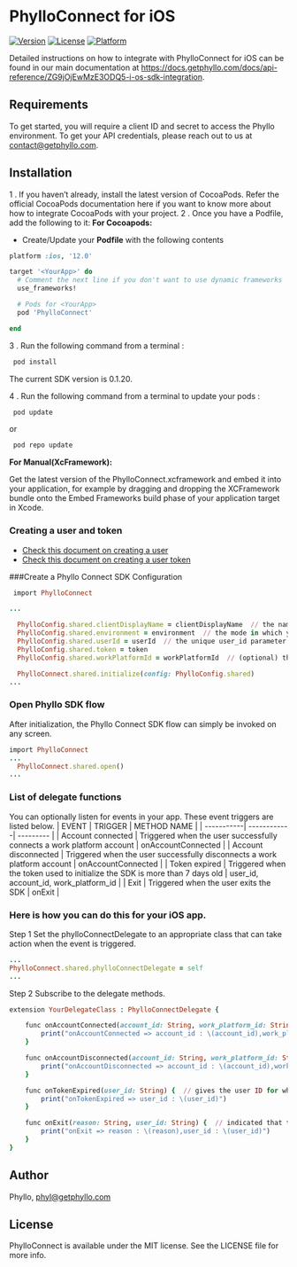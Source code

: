 # PhylloConnect for iOS
[![Version](https://img.shields.io/cocoapods/v/PhylloConnect.svg?style=flat)](http://cocoadocs.org/docsets/PhylloConnect)
[![License](https://img.shields.io/cocoapods/l/PhylloConnect.svg?style=flat)](http://cocoadocs.org/docsets/PhylloConnect)
[![Platform](https://img.shields.io/cocoapods/p/PhylloConnect.svg?style=flat)](http://cocoadocs.org/docsets/PhylloConnect)

Detailed instructions on how to integrate with PhylloConnect for iOS can be found in our main documentation at https://docs.getphyllo.com/docs/api-reference/ZG9jOjEwMzE3ODQ5-i-os-sdk-integration.

## Requirements

To get started, you will require a client ID and secret to access the Phyllo environment. To get your API credentials, please reach out to us at contact@getphyllo.com.

## Installation

1 . If you haven’t already, install the latest version of CocoaPods. Refer the official CocoaPods documentation here if you want to know more about how to integrate CocoaPods with your project.
2 . Once you have a Podfile, add the following to it:
**For Cocoapods:**

- Create/Update your **Podfile** with the following contents

```ruby
platform :ios, '12.0'

target '<YourApp>' do
  # Comment the next line if you don't want to use dynamic frameworks
  use_frameworks!

  # Pods for <YourApp>
  pod 'PhylloConnect'

end
```

3 . Run the following command from a terminal :
```ruby
 pod install
```
The current SDK version is 0.1.20.

4 . Run the following command from a terminal to update your pods :
```ruby
 pod update
```
or
 
```ruby
 pod repo update
```

**For Manual(XcFramework):**

Get the latest version of the PhylloConnect.xcframework and embed it into your application, for example by dragging and dropping the XCFramework bundle onto the Embed Frameworks build phase of your application target in Xcode.

### Creating a user and token

- [Check this document on creating a user](https://docs.getphyllo.com/docs/api-reference/b3A6MTQwNjEzNzY-create-a-user)
- [Check this document on creating a user token](https://docs.getphyllo.com/docs/api-reference/b3A6MTQwNjEzNzc-create-an-sdk-token)


###Create a Phyllo Connect SDK Configuration

```ruby
 import PhylloConnect

...

  PhylloConfig.shared.clientDisplayName = clientDisplayName  // the name of your app that you want the creators to see while granting access
  PhylloConfig.shared.environment = environment  // the mode in which you want to use the SDK,  `sandbox` or `production`
  PhylloConfig.shared.userId = userId  // the unique user_id parameter returned by Phyllo API when you create a user (see https://docs.getphyllo.com/docs/api-reference/reference/openapi.v1.yml/paths/~1v1~1users/post)
  PhylloConfig.shared.token = token
  PhylloConfig.shared.workPlatformId = workPlatformId  // (optional) the unique work_platform_id of a specific work platform, if you want the creator to skip the platform selection screen and just be able to connect just with a single work platform

  PhylloConnect.shared.initialize(config: PhylloConfig.shared)
...

```
### Open Phyllo SDK flow
After initialization, the Phyllo Connect SDK flow can simply be invoked on any screen.
```ruby
import PhylloConnect
...
  PhylloConnect.shared.open()
...

```
### List of delegate functions
You can optionally listen for events in your app. These event triggers are listed below.
| EVENT | TRIGGER |  METHOD NAME |
| -----------| ------------| --------- |
| Account connected | Triggered when the user successfully connects a work platform account | onAccountConnected |
| Account disconnected | Triggered when the user successfully disconnects a work platform account | onAccountConnected |
| Token expired | Triggered when the token used to initialize the SDK is more than 7 days old | user_id, account_id, work_platform_id |
| Exit | Triggered when the user exits the SDK | onExit |

### Here is how you can do this for your iOS app.
Step 1 Set the phylloConnectDelegate to an appropriate class that can take action when the event is triggered.
```ruby
...
PhylloConnect.shared.phylloConnectDelegate = self
...
```
Step 2 Subscribe to the delegate methods.
```ruby
extension YourDelegateClass : PhylloConnectDelegate {

    func onAccountConnected(account_id: String, work_platform_id: String, user_id: String) {  // gives the successfully connected account ID and work platform ID for the given user ID
        print("onAccountConnected => account_id : \(account_id),work_platform_id : \(work_platform_id),user_id : \(user_id)")
    }

    func onAccountDisconnected(account_id: String, work_platform_id: String, user_id: String) {  // gives the successfully disconnected account ID and work platform ID for the given user ID
        print("onAccountDisconnected => account_id : \(account_id),work_platform_id : \(work_platform_id),user_id : \(user_id)")
    }

    func onTokenExpired(user_id: String) {  // gives the user ID for which the token has expired
        print("onTokenExpired => user_id : \(user_id)")
    }

    func onExit(reason: String, user_id: String) {  // indicated that the user with given user ID has closed the SDK and gives an appropriate reason for it
        print("onExit => reason : \(reason),user_id : \(user_id)")
    }
}
```
## Author

Phyllo, phyl@getphyllo.com

## License

PhylloConnect is available under the MIT license. See the LICENSE file for more info.
